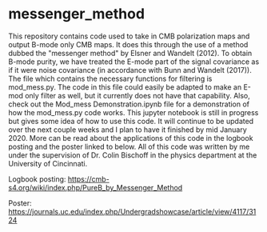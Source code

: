 # messenger_method
This repository contains code used to take in CMB polarization maps and output B-mode only CMB maps. It does this through the use of a method dubbed the "messenger method" by Elsner and Wandelt (2012). To obtain B-mode purity, we have treated the E-mode part of the signal covariance as if it were noise covariance (in accordance with Bunn and Wandelt (2017)). 
The file which contains the necessary functions for filtering is mod_mess.py. The code in this file could easily be adapted to make an E-mod only filter as well, but it currently does not have that capability. Also, check out the Mod_mess Demonstration.ipynb file for a demonstration of how the mod_mess.py code works. This jupyter notebook is still in progress but gives some idea of how to use this code. It will continue to be updated over the next couple weeks and I plan to have it finished by mid January 2020. More can be read about the applications of this code in the logbook posting and the poster linked to below. All of this code was written by me under the supervision of Dr. Colin Bischoff in the physics department at the University of Cincinnati.

Logbook posting: https://cmb-s4.org/wiki/index.php/PureB_by_Messenger_Method

Poster: https://journals.uc.edu/index.php/Undergradshowcase/article/view/4117/3124
